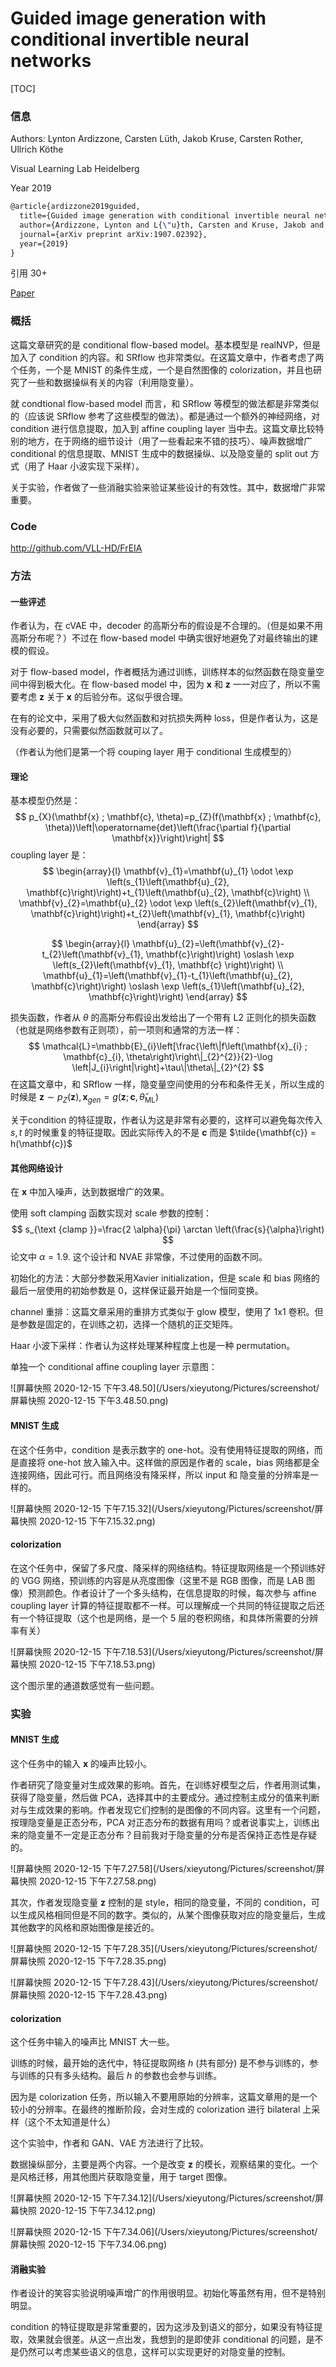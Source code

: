 # Guided image generation with conditional invertible neural networks

[TOC]

### 信息

Authors: Lynton Ardizzone, Carsten Lüth, Jakob Kruse, Carsten Rother, Ullrich Köthe

Visual Learning Lab Heidelberg

Year 2019

```latex
@article{ardizzone2019guided,
  title={Guided image generation with conditional invertible neural networks},
  author={Ardizzone, Lynton and L{\"u}th, Carsten and Kruse, Jakob and Rother, Carsten and K{\"o}the, Ullrich},
  journal={arXiv preprint arXiv:1907.02392},
  year={2019}
}
```

引用 30+

[Paper](/Users/xieyutong/Documents/Research/PaperReading/Papers/guided-image-generation-with-conditional-invertible-neural-networks.pdf>)

### 概括

这篇文章研究的是 conditional flow-based model。基本模型是 realNVP，但是加入了 condition 的内容。和 SRflow 也非常类似。在这篇文章中，作者考虑了两个任务，一个是 MNIST 的条件生成，一个是自然图像的 colorization，并且也研究了一些和数据操纵有关的内容（利用隐变量）。

就 condtional flow-based model 而言，和 SRflow 等模型的做法都是非常类似的（应该说 SRflow 参考了这些模型的做法）。都是通过一个额外的神经网络，对 condition 进行信息提取，加入到 affine coupling layer 当中去。这篇文章比较特别的地方，在于网络的细节设计（用了一些看起来不错的技巧）、噪声数据增广 conditional 的信息提取、MNIST 生成中的数据操纵、以及隐变量的 split out 方式（用了 Haar 小波实现下采样）。

关于实验，作者做了一些消融实验来验证某些设计的有效性。其中，数据增广非常重要。



### Code

http://github.com/VLL-HD/FrEIA



### 方法

#### 一些评述

作者认为，在 cVAE 中，decoder 的高斯分布的假设是不合理的。（但是如果不用高斯分布呢？）不过在 flow-based model 中确实很好地避免了对最终输出的建模的假设。

对于 flow-based model，作者概括为通过训练，训练样本的似然函数在隐变量空间中得到极大化。在 flow-based model 中，因为 $\mathbf{x}$ 和 $\mathbf{z}$ 一一对应了，所以不需要考虑 $\mathbf{z}$ 关于 $\mathbf{x}$ 的后验分布。这似乎很合理。

在有的论文中，采用了极大似然函数和对抗损失两种 loss，但是作者认为，这是没有必要的，只需要似然函数就可以了。

（作者认为他们是第一个将 couping layer 用于 conditional 生成模型的）

#### 理论

基本模型仍然是：
$$
p_{X}(\mathbf{x} ; \mathbf{c}, \theta)=p_{Z}(f(\mathbf{x} ; \mathbf{c}, \theta))\left|\operatorname{det}\left(\frac{\partial f}{\partial \mathbf{x}}\right)\right|
$$
coupling layer 是：
$$
\begin{array}{l}
\mathbf{v}_{1}=\mathbf{u}_{1} \odot \exp \left(s_{1}\left(\mathbf{u}_{2}, \mathbf{c}\right)\right)+t_{1}\left(\mathbf{u}_{2},  \mathbf{c}\right) \\
\mathbf{v}_{2}=\mathbf{u}_{2} \odot \exp \left(s_{2}\left(\mathbf{v}_{1},  \mathbf{c}\right)\right)+t_{2}\left(\mathbf{v}_{1},  \mathbf{c}\right)
\end{array}
$$

$$
\begin{array}{l}
\mathbf{u}_{2}=\left(\mathbf{v}_{2}-t_{2}\left(\mathbf{v}_{1}, \mathbf{c}\right)\right) \oslash \exp \left(s_{2}\left(\mathbf{v}_{1}, \mathbf{c}
\right)\right) \\
\mathbf{u}_{1}=\left(\mathbf{v}_{1}-t_{1}\left(\mathbf{u}_{2}, \mathbf{c}\right)\right) \oslash \exp \left(s_{1}\left(\mathbf{u}_{2}, \mathbf{c}\right)\right)
\end{array}
$$

损失函数，作者从 $\theta$ 的高斯分布假设出发给出了一个带有 L2 正则化的损失函数（也就是网络参数有正则项），前一项则和通常的方法一样：
$$
\mathcal{L}=\mathbb{E}_{i}\left[\frac{\left\|f\left(\mathbf{x}_{i} ; \mathbf{c}_{i}, \theta\right)\right\|_{2}^{2}}{2}-\log \left|J_{i}\right|\right]+\tau\|\theta\|_{2}^{2}
$$
在这篇文章中，和 SRflow 一样，隐变量空间使用的分布和条件无关，所以生成的时候是 $\mathbf{z} \sim p_Z(\mathbf{z}), \mathbf{x}_{gen} = g\left(\mathbf{z} ; \mathbf{c}, \hat{\theta}_{\mathrm{ML}}\right)$

关于condition 的特征提取，作者认为这是非常有必要的，这样可以避免每次传入 $s, t$ 的时候重复的特征提取。因此实际传入的不是 $\mathbf{c}$ 而是 $\tilde{\mathbf{c}} = h(\mathbf{c})$

#### 其他网络设计

在 $\mathbf{x}$ 中加入噪声，达到数据增广的效果。

使用 soft clamping 函数实现对 scale 参数的控制：
$$
s_{\text {clamp }}=\frac{2 \alpha}{\pi} \arctan \left(\frac{s}{\alpha}\right)
$$
论文中 $\alpha = 1.9$. 这个设计和 NVAE 非常像，不过使用的函数不同。

初始化的方法：大部分参数采用Xavier initialization，但是 scale 和 bias 网络的最后一层使用的初始参数是 0，这样保证最开始是一个恒同变换。

channel 重排：这篇文章采用的重排方式类似于 glow 模型，使用了 1x1 卷积。但是参数是固定的，在训练之初，选择一个随机的正交矩阵。

Haar 小波下采样：作者认为这样处理某种程度上也是一种 permutation。

单独一个 conditional affine coupling layer 示意图：

![屏幕快照 2020-12-15 下午3.48.50](/Users/xieyutong/Pictures/screenshot/屏幕快照 2020-12-15 下午3.48.50.png)

#### MNIST 生成

在这个任务中，condition 是表示数字的 one-hot。没有使用特征提取的网络，而是直接将 one-hot 放入输入中。这样做的原因是作者的 scale，bias 网络都是全连接网络，因此可行。而且网络没有降采样，所以 input 和 隐变量的分辨率是一样的。

![屏幕快照 2020-12-15 下午7.15.32](/Users/xieyutong/Pictures/screenshot/屏幕快照 2020-12-15 下午7.15.32.png)

#### colorization

在这个任务中，保留了多尺度、降采样的网络结构。特征提取网络是一个预训练好的 VGG 网络，预训练的内容是从亮度图像（这里不是 RGB 图像，而是 LAB 图像）预测颜色。作者设计了一个多头结构，在信息提取的时候，每次参与 affine coupling layer 计算的特征提取都不一样。可以理解成一个共同的特征提取之后还有一个特征提取（这个也是网络，是一个 5 层的卷积网络，和具体所需要的分辨率有关）

![屏幕快照 2020-12-15 下午7.18.53](/Users/xieyutong/Pictures/screenshot/屏幕快照 2020-12-15 下午7.18.53.png)

这个图示里的通道数感觉有一些问题。

### 实验

#### MNIST 生成

这个任务中的输入 $\mathbf{x}$ 的噪声比较小。

作者研究了隐变量对生成效果的影响。首先，在训练好模型之后，作者用测试集，获得了隐变量，然后做 PCA，选择其中的主要成分。通过控制主成分的值来判断对与生成效果的影响。作者发现它们控制的是图像的不同内容。这里有一个问题，按理隐变量是正态分布，PCA 对正态分布的数据有用吗？或者说事实上，训练出来的隐变量不一定是正态分布？目前我对于隐变量的分布是否保持正态性是存疑的。

![屏幕快照 2020-12-15 下午7.27.58](/Users/xieyutong/Pictures/screenshot/屏幕快照 2020-12-15 下午7.27.58.png)

其次，作者发现隐变量 $\mathbf{z}$ 控制的是 style，相同的隐变量，不同的 condition，可以生成风格相同但是不同的数字。类似的，从某个图像获取对应的隐变量后，生成其他数字的风格和原始图像是接近的。

![屏幕快照 2020-12-15 下午7.28.35](/Users/xieyutong/Pictures/screenshot/屏幕快照 2020-12-15 下午7.28.35.png)

![屏幕快照 2020-12-15 下午7.28.43](/Users/xieyutong/Pictures/screenshot/屏幕快照 2020-12-15 下午7.28.43.png)

#### colorization

这个任务中输入的噪声比 MNIST 大一些。

训练的时候，最开始的迭代中，特征提取网络 $h$ (共有部分) 是不参与训练的，参与训练的只有多头结构。最后 $h$ 的参数也会参与训练。

因为是 colorization 任务，所以输入不要用原始的分辨率，这篇文章用的是一个较小的分辨率。在最终的推断阶段，会对生成的 colorization 进行 bilateral 上采样（这个不太知道是什么）

这个实验中，作者和 GAN、VAE 方法进行了比较。

数据操纵部分，主要是两个内容。一个是改变 $\mathbf{z}$ 的模长，观察结果的变化。一个是风格迁移，用其他图片获取隐变量，用于 target 图像。

![屏幕快照 2020-12-15 下午7.34.12](/Users/xieyutong/Pictures/screenshot/屏幕快照 2020-12-15 下午7.34.12.png)

![屏幕快照 2020-12-15 下午7.34.06](/Users/xieyutong/Pictures/screenshot/屏幕快照 2020-12-15 下午7.34.06.png)

#### 消融实验

作者设计的笑容实验说明噪声增广的作用很明显。初始化等虽然有用，但不是特别明显。

condition 的特征提取是非常重要的，因为这涉及到语义的部分，如果没有特征提取，效果就会很差。从这一点出发，我想到的是即使非 conditional 的问题，是不是仍然可以考虑某些语义的信息，这样可以实现更好的对隐变量的控制。